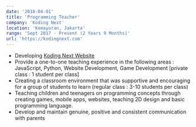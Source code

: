 ```yaml
---
date: '2018-04-01'
title: 'Programming Teacher'
company: 'Koding Next'
location: 'Kemayoran, Jakarta'
range: 'Sept 2017 - Present (2 Years 9 Months)'
url: 'https://kodingnext.com'
---
```


- Developing [Koding Next Website](https://kodingnext.com)
- Provide a one-to-one teaching experience in the following areas : JavaScript, Python, Website Development, Game Development [private class : 1 student per class]
- Creating a classroom environment that was supportive and encouraging for a group of students to learn (regular class : 3-10 students per class)
- Teaching children and teenagers on programming concepts through creating games, mobile apps, websites, teaching 2D design and basic programming language.
- Develop and maintain genuine, positive and consistent communication with parents